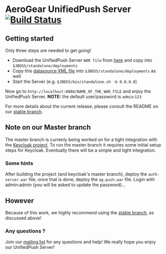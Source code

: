 # AeroGear UnifiedPush Server [![Build Status](https://travis-ci.org/aerogear/aerogear-unifiedpush-server.png)](https://travis-ci.org/aerogear/aerogear-unifiedpush-server)


## Getting started

Only three steps are needed to get going!

* Download the UnifiedPush Server ``WAR file`` from [here](http://aerogear.org/push/) and copy into ``$JBOSS/standalone/deployments``
* Copy this [datasource XML file](https://github.com/aerogear/aerogear-unifiedpush-server/blob/0.10.x/databases/unifiedpush-h2-ds.xml) into ``$JBOSS/standalone/deployments`` as well
* Start the Server (e.g. ``$JBOSS/bin/standalone.sh -b 0.0.0.0``)

Now go to ``http://localhost:8080/NAME_OF_THE_WAR_FILE`` and enjoy the UnifiedPush Server.
__NOTE:__ the default user/password is ```admin```:```123```


For more details about the current release, please consult the README on our [stable branch](https://github.com/aerogear/aerogear-unifiedpush-server/tree/0.10.x).


## Note on our Master branch

The master branch is currenly being worked on for a tight integration with the [Keycloak project](keycloak.org). To run the master branch it requires some initial setup steps for Keycloak. Eventually there will be a simple and tight integration.

### Some hints

After building the project (and keycloak's master branch), deploy the ``auth-server.war`` file; once that is done, deploy the ``ag-push.war`` file. Login with admin:admin (you will be asked to update the password)... 


## However
Because of this work, we highly recommend using the [stable branch](https://github.com/aerogear/aerogear-unifiedpush-server/tree/0.10.x), as discussed above!


### Any questions ? 

Join our [mailing list](https://lists.jboss.org/mailman/listinfo/aerogear-dev) for any questions and help! We really hope you enjoy our UnifiedPush Server!
